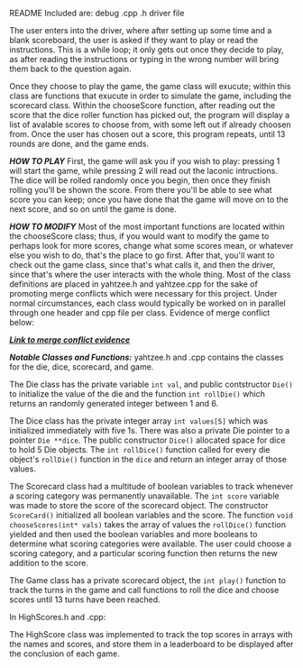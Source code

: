 README
Included are:
debug
.cpp
.h
driver file

The user enters into the driver, where after setting up some time and a blank scoreboard, the user is asked if they want to play or read the instructions. This is a while loop; it only gets out once they decide to play, as after reading the instructions or typing in the wrong number will bring them back to the question again.

Once they choose to play the game, the game class will exucute; within this class are functions that exucute in order to simulate the game, including the scorecard class. Within the chooseScore function, after reading out the score that the dice roller function has picked out, the program will display a list of avalable scores to choose from, with some left out if already choosen from. Once the user has chosen out a score, this program repeats, until 13 rounds are done, and the game ends. 

***HOW TO PLAY***
First, the game will ask you if you wish to play: pressing 1 will start the game, while pressing 2 will read out the laconic intructions.
The dice will be rolled randomly once you begin, then once they finish rolling you'll be shown the score. From there you'll be able to see what score you can keep; once you have done that the game will move on to the next score, and so on until the game is done.

***HOW TO MODIFY***
Most of the most important functions are located within the chooseScore class; thus, if you would want to modify the game to perhaps look for more scores, change what some scores mean, or whatever else you wish to do, that's the place to go first. After that, you'll want to check out the game class, since that's what calls it, and then the driver, since that's where the user interacts with the whole thing. Most of the class definitions are placed in yahtzee.h and yahtzee.cpp for the sake of promoting merge conflicts which were necessary for this project. Under normal circumstances, each class would typically be worked on in parallel through one header and cpp file per class. Evidence of merge conflict below:


***[Link to merge conflict evidence](https://falconbgsu-my.sharepoint.com/:i:/g/personal/xgschwi_bgsu_edu/Ef5NJqH8vPBAtjjCLZEVxFcBTnP-qbI3Hw0zlKiycduG0w?e=p3pdcu)***

***Notable Classes and Functions:***
yahtzee.h and .cpp contains the classes for the die, dice, scorecard, and game.

The Die class has the private variable `int val`, and public contstructor `Die()` to initialize the value of the die and the function `int rollDie()` which returns an randomly generated integer between 1 and 6.

The Dice class has the private integer array `int values[5]` which was initialized immediately with five 1s. There was also a private Die pointer to a pointer `Die **dice`. The public constructor `Dice()` allocated space for dice to hold 5 Die objects. The `int rollDice()` function called for every die object's `rollDie()` function in the `dice` and return an integer array of those values.

The Scorecard class had a multitude of boolean variables to track whenever a scoring category was permanently unavailable. The `int score` variable was made to store the score of the scorecard object. The constructor `ScoreCard()` initialized all boolean variables and the score. The function `void chooseScores(int* vals)` takes the array of values the `rollDice()` function yielded and then used the boolean variables and more booleans to determine what scoring categories were available. The user could choose a scoring category, and a particular scoring function then returns the new addition to the score.

The Game class has a private scorecard object, the `int play()` function to track the turns in the game and call functions to roll the dice and choose scores until 13 turns have been reached. 

In HighScores.h and .cpp:

The HighScore class was implemented to track the top scores in arrays with the names and scores, and store them in a leaderboard to be displayed after the conclusion of each game.